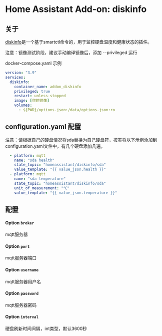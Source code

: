 # Home Assistant Add-on: diskinfo

## 关于

[diskinfo](https://github.com/xswxm/hassio-addons/blob/main/diskinfo/README.md)是一个基于smartctl命令的，用于监控硬盘温度和健康状态的插件。

注意：镜像测试阶段，建议手动编译镜像后，添加 --privileged 运行

docker-compose.yaml 示例
```yaml
version: "3.9"
services:
  diskinfo:
    container_name: addon_diskinfo
    privileged: true
    restart: unless-stopped
    image: [你的镜像]
    volumes:
      - ${PWD}/options.json:/data/options.json:ro
```

## configuration.yaml 配置
注意：请根据自己的硬盘情况将sda替换为自己硬盘符，按实将以下示例添加到configuration.yaml文件中，有几个硬盘添加几遍。
```yaml
  - platform: mqtt
    name: "sda health"
    state_topic: "homeassistant/diskinfo/sda"
    value_template: "{{ value_json.health }}"
  - platform: mqtt
    name: "sda temperature"
    state_topic: "homeassistant/diskinfo/sda"
    unit_of_measurement: "℃"
    value_template: "{{ value_json.temperature }}"
```

## 配置

#### Option `broker`

mqtt服务器

#### Option `port`

mqtt服务器端口

#### Option `username`

mqtt服务器用户名

#### Option `password`

mqtt服务器密码

#### Option `interval`

硬盘刷新时间间隔，int类型，默认3600秒